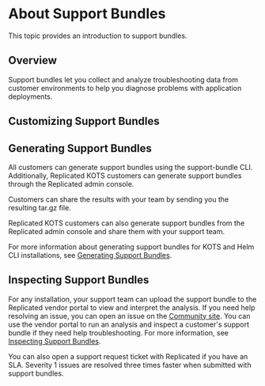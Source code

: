 # About Support Bundles

This topic provides an introduction to support bundles.

## Overview

Support bundles let you collect and analyze troubleshooting data from customer environments to help you diagnose problems with application deployments.

## Customizing Support Bundles

## Generating Support Bundles

All customers can generate support bundles using the support-bundle CLI. Additionally, Replicated KOTS customers can generate support bundles through the Replicated admin console. 

Customers can share the results with your team by sending you the resulting tar.gz file.

Replicated KOTS customers can also generate support bundles from the Replicated admin console and share them with your support team.

For more information about generating support bundles for KOTS and Helm CLI installations, see [Generating Support Bundles](support-bundle-generating).

## Inspecting Support Bundles

For any installation, your support team can upload the support bundle to the Replicated vendor portal to view and interpret the analysis. If you need help resolving an issue, you can open an issue on the [Community site](https://community.replicated.com/). 
You can use the vendor portal to run an analysis and inspect a customer's support bundle if they need help troubleshooting. For more information, see [Inspecting Support Bundles](support-inspecting-support-bundles).

You can also open a support request ticket with Replicated if you have an SLA. Severity 1 issues are resolved three times faster when submitted with support bundles.